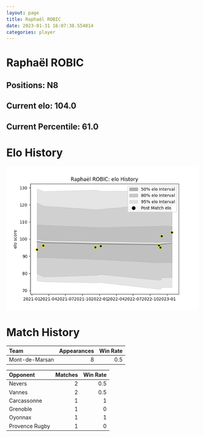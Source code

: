 ```yaml
---  
layout: page  
title: Raphaël ROBIC  
date: 2023-01-31 16:07:38.554014  
categories: player  
---
```

# Raphaël ROBIC

## Positions: N8

## Current elo: 104.0

## Current Percentile: 61.0

# Elo History


![elo history](history_RaphaëlROBIC.png)
# Match History


| Team           |   Appearances |   Win Rate |
|:---------------|--------------:|-----------:|
| Mont-de-Marsan |             8 |        0.5 |

| Opponent       |   Matches |   Win Rate |
|:---------------|----------:|-----------:|
| Nevers         |         2 |        0.5 |
| Vannes         |         2 |        0.5 |
| Carcassonne    |         1 |        1   |
| Grenoble       |         1 |        0   |
| Oyonnax        |         1 |        1   |
| Provence Rugby |         1 |        0   |